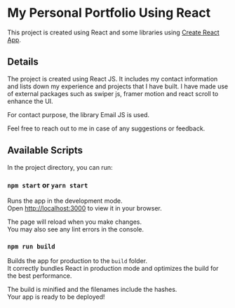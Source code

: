 # My Personal Portfolio Using React

This project is created using React and some libraries using [Create React App](https://github.com/facebook/create-react-app).

## Details

The project is created using React JS. It includes my contact information and lists down my experience and projects that I have built.
I have made use of external packages such as swiper js, framer motion and react scroll  to enhance the UI.

For contact purpose, the library Email JS is used.

Feel free to reach out to me in case of any suggestions or feedback.

## Available Scripts

In the project directory, you can run:

### `npm start` or `yarn start`

Runs the app in the development mode.\
Open [http://localhost:3000](http://localhost:3000) to view it in your browser.

The page will reload when you make changes.\
You may also see any lint errors in the console.

### `npm run build`

Builds the app for production to the `build` folder.\
It correctly bundles React in production mode and optimizes the build for the best performance.

The build is minified and the filenames include the hashes.\
Your app is ready to be deployed!